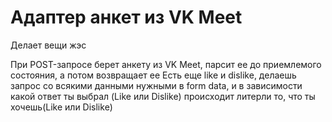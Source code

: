# Адаптер анкет из VK Meet
Делает вещи жэс

При POST-запросе берет анкету из VK Meet, парсит ее до приемлемого состояния, а потом возвращает ее
Есть еще like и dislike, делаешь запрос со всякими данными нужными в form data, и в зависимости какой ответ ты выбрал (Like или Dislike) происходит литерли то, что ты хочешь(Like или Dislike)
